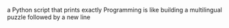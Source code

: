 a Python script that prints exactly Programming is like building a multilingual puzzle followed by a new line
